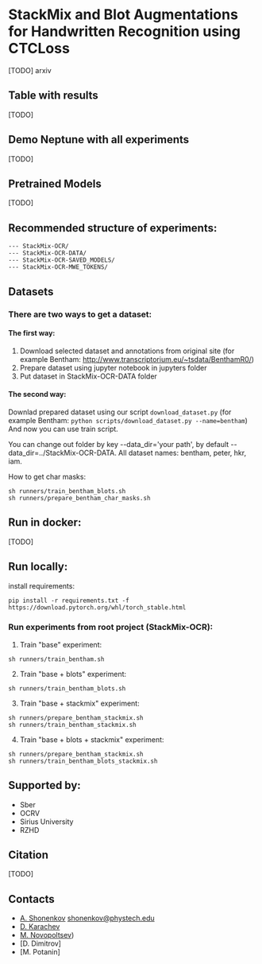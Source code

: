 # StackMix and Blot Augmentations for Handwritten Recognition using CTCLoss

[TODO] arxiv 

## Table with results

[TODO] 

## Demo Neptune with all experiments

[TODO]

## Pretrained Models

[TODO] 

## Recommended structure of experiments:

```
--- StackMix-OCR/
--- StackMix-OCR-DATA/
--- StackMix-OCR-SAVED_MODELS/
--- StackMix-OCR-MWE_TOKENS/
```


## Datasets

### There are two ways to get a dataset:
#### The first way:
1. Download selected dataset and annotations from original site (for example Bentham: http://www.transcriptorium.eu/~tsdata/BenthamR0/)  
2. Prepare dataset using jupyter notebook in jupyters folder  
3. Put dataset in StackMix-OCR-DATA folder  

####  The second way:
Downlad prepared dataset using our script ```download_dataset.py``` (for example Bentham: ```python scripts/download_dataset.py --name=bentham```) 
And now you can use train script.  

You can change out folder by key --data_dir='your path', by default --data_dir=../StackMix-OCR-DATA.
All dataset names: bentham, peter, hkr, iam.


How to get char masks:
```
sh runners/train_bentham_blots.sh
sh runners/prepare_bentham_char_masks.sh 
```

## Run in docker:

[TODO] 

## Run locally:

install requirements:
```
pip install -r requirements.txt -f https://download.pytorch.org/whl/torch_stable.html
```

### Run experiments from root project (StackMix-OCR):

1. Train "base" experiment:
```
sh runners/train_bentham.sh
```

2. Train "base + blots" experiment:
```
sh runners/train_bentham_blots.sh
```

3. Train "base + stackmix" experiment:
```
sh runners/prepare_bentham_stackmix.sh
sh runners/train_bentham_stackmix.sh
```

4. Train "base + blots + stackmix" experiment:
```
sh runners/prepare_bentham_stackmix.sh
sh runners/train_bentham_blots_stackmix.sh
```


## Supported by:

- Sber
- OCRV
- Sirius University
- RZHD


## Citation

[TODO]


## Contacts

- [A. Shonenkov](https://www.kaggle.com/shonenkov) shonenkov@phystech.edu
- [D. Karachev](https://github.com/thedenk/)
- [M. Novopoltsev](https://github.com/maximazzik))
- [D. Dimitrov]
- [M. Potanin]
